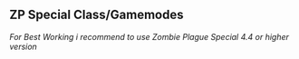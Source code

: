 ## ZP Special Class/Gamemodes

*For Best Working i recommend to use Zombie Plague Special 4.4 or higher version*
